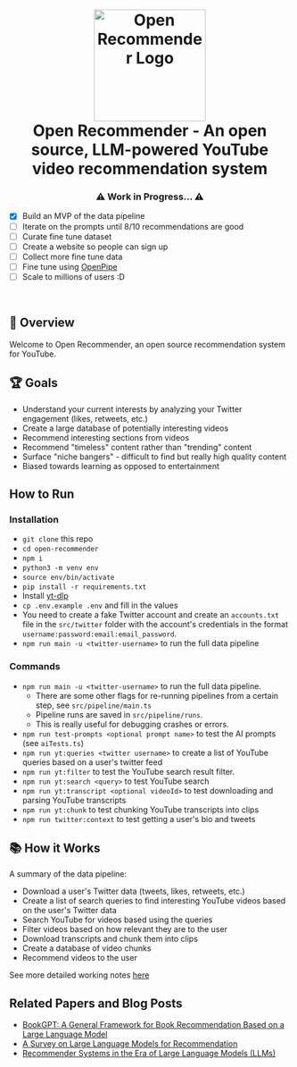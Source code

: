 <h1 align="center">
    <img src="https://raw.githubusercontent.com/bjsi/open-recommender/main/img/logo.webp" alt="Open Recommender Logo" height="200">
    <br/>
    Open Recommender - An open source, LLM-powered YouTube video recommendation system
</h1>

<h3 align="center">⚠️ Work in Progress... ⚠️</h3>

- [x] Build an MVP of the data pipeline
- [ ] Iterate on the prompts until 8/10 recommendations are good
- [ ] Curate fine tune dataset
- [ ] Create a website so people can sign up
- [ ] Collect more fine tune data
- [ ] Fine tune using [OpenPipe](https://openpipe.ai/)
- [ ] Scale to millions of users :D

<br/>

## 🚀 Overview

Welcome to Open Recommender, an open source recommendation system for YouTube.

## 🏆 Goals

- Understand your current interests by analyzing your Twitter engagement (likes, retweets, etc.)
- Create a large database of potentially interesting videos
- Recommend interesting sections from videos
- Recommend "timeless" content rather than "trending" content
- Surface "niche bangers" - difficult to find but really high quality content
- Biased towards learning as opposed to entertainment

## How to Run

### Installation

- `git clone` this repo
- `cd open-recommender`
- `npm i`
- `python3 -m venv env`
- `source env/bin/activate`
- `pip install -r requirements.txt`
- Install [yt-dlp](https://github.com/yt-dlp/yt-dlp)
- `cp .env.example .env` and fill in the values
- You need to create a fake Twitter account and create an `accounts.txt` file in the `src/twitter` folder with the account's credentials in the format `username:password:email:email_password`.
- `npm run main -u <twitter-username>` to run the full data pipeline

### Commands

- `npm run main -u <twitter-username>` to run the full data pipeline.
  - There are some other flags for re-running pipelines from a certain step, see `src/pipeline/main.ts`
  - Pipeline runs are saved in `src/pipeline/runs`.
  - This is really useful for debugging crashes or errors.
- `npm run test-prompts <optional prompt name>` to test the AI prompts (see `aiTests.ts`)
- `npm run yt:queries <twitter username>` to create a list of YouTube queries based on a user's twitter feed
- `npm run yt:filter` to test the YouTube search result filter.
- `npm run yt:search <query>` to test YouTube search
- `npm run yt:transcript <optional videoId>` to test downloading and parsing YouTube transcripts
- `npm run yt:chunk` to test chunking YouTube transcripts into clips
- `npm run twitter:context` to test getting a user's bio and tweets

## 📚 How it Works

A summary of the data pipeline:

- Download a user's Twitter data (tweets, likes, retweets, etc.)
- Create a list of search queries to find interesting YouTube videos based on the user's Twitter data
- Search YouTube for videos based using the queries
- Filter videos based on how relevant they are to the user
- Download transcripts and chunk them into clips
- Create a database of video chunks
- Recommend videos to the user

See more detailed working notes [here](https://www.remnote.com/a/YouTube-Recommender/655daa97d42611e86f8536ec)

## Related Papers and Blog Posts

- [BookGPT: A General Framework for Book Recommendation Based on a Large Language Model](https://arxiv.org/pdf/2305.15673.pdf)
- [A Survey on Large Language Models for Recommendation](https://arxiv.org/abs/2305.19860)
- [Recommender Systems in the Era of Large Language Models (LLMs)](https://arxiv.org/abs/2307.02046)

